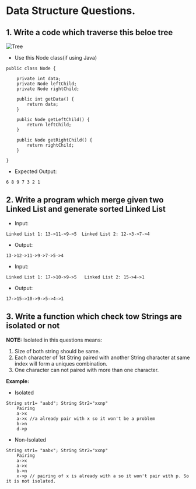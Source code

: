 # Data Structure Questions.

## **1.** **Write a code which traverse this beloe tree**

![Tree](https://github.com/abhishekkdubey/data_structure_questions/blob/master/tree.PNG)

* Use this Node class(if using Java)
```
public class Node {

	private int data;
	private Node leftChild;
	private Node rightChild;

	public int getData() {
		return data;
	}

	public Node getLeftChild() {
		return leftChild;
	}

	public Node getRightChild() {
		return rightChild;
	}

}
```
* Expected Output:
```
6 8 9 7 3 2 1 
```

## **2. Write a program  which merge given two Linked List and generate sorted Linked List**
 
* Input: 
```
Linked List 1: 13->11->9->5  Linked List 2: 12->3->7->4
```
* Output:
```
13->12->11->9->7->5->4
```
 * Input: 
```
Linked List 1: 17->10->9->5   Linked List 2: 15->4->1
```
* Output:
```
17->15->10->9->5->4->1
```
## **3. Write a function which check tow Strings are isolated or not**

**NOTE:** Isolated in this questions means:
1. Size of both string should be same.
2. Each character of 1st String paired with another String character at same index will form a uniques combination.
3. One character can not paired with more than one character.
	  
**Example:**

* Isolated 
```
String str1= "aabd"; String Str2="xxnp"
	Pairing 
	a->x  
	a->x //a already pair with x so it won't be a problem  
	b->n
	d->p
```		 

* Non-Isolated

```
String str1= "aabx"; String Str2="xxnp"
	Pairing 
	a->x  
	a->x 
	b->n
	x->p // pairing of x is already with a so it won't pair with p. So it is not isolated.
```
